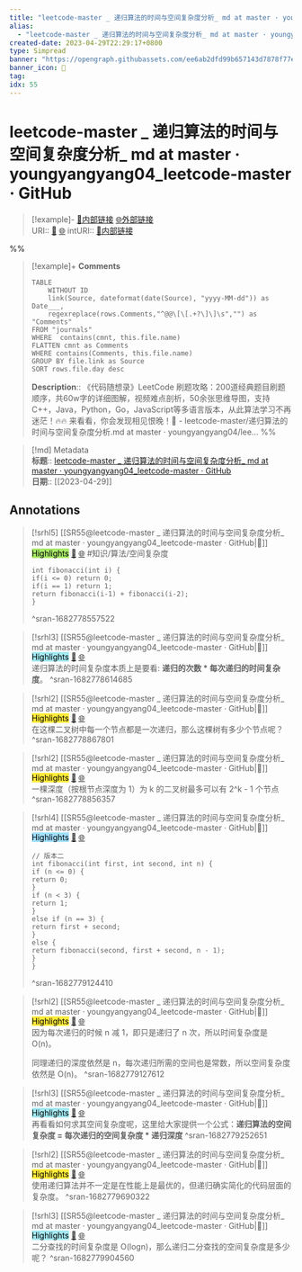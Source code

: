 ```yaml
---
title: "leetcode-master _ 递归算法的时间与空间复杂度分析_ md at master · youngyangyang04_leetcode-master · GitHub"
alias: 
  - "leetcode-master _ 递归算法的时间与空间复杂度分析_ md at master · youngyangyang04_leetcode-master · GitHub"
created-date: 2023-04-29T22:29:17+0800
type: Simpread
banner: "https://opengraph.githubassets.com/ee6ab2dfd99b657143d7878f77ec8d9feaf37bffcefa6c07baa57d98974ffca5/youngyangyang04/leetcode-master "
banner_icon: 🔖
tag: 
idx: 55
---
```


# leetcode-master _ 递归算法的时间与空间复杂度分析_ md at master · youngyangyang04_leetcode-master · GitHub

> [!example]- [🧷内部链接](<http://localhost:7026/unread/55>) [🌐外部链接](<https://github.com/youngyangyang04/leetcode-master/blob/master/problems/%E5%89%8D%E5%BA%8F/%E9%80%92%E5%BD%92%E7%AE%97%E6%B3%95%E7%9A%84%E6%97%B6%E9%97%B4%E4%B8%8E%E7%A9%BA%E9%97%B4%E5%A4%8D%E6%9D%82%E5%BA%A6%E5%88%86%E6%9E%90.md>)    
> URI:: [🧷](<http://localhost:7026/unread/55>) [🌐](<https://github.com/youngyangyang04/leetcode-master/blob/master/problems/%E5%89%8D%E5%BA%8F/%E9%80%92%E5%BD%92%E7%AE%97%E6%B3%95%E7%9A%84%E6%97%B6%E9%97%B4%E4%B8%8E%E7%A9%BA%E9%97%B4%E5%A4%8D%E6%9D%82%E5%BA%A6%E5%88%86%E6%9E%90.md>) 
> intURI:: [🧷内部链接](<http://localhost:7026/reading/55>)

%%
> [!example]+ **Comments**  
> ```dataview
> TABLE 
>     WITHOUT ID
>     link(Source, dateformat(date(Source), "yyyy-MM-dd")) as Date___, 
>     regexreplace(rows.Comments,"^@@\[\[.+?\]\]\s","") as "Comments"
> FROM "journals"
> WHERE  contains(cmnt, this.file.name)
> FLATTEN cmnt as Comments
> WHERE contains(Comments, this.file.name)
> GROUP BY file.link as Source
> SORT rows.file.day desc
> ```
>  **Description**:: 《代码随想录》LeetCode 刷题攻略：200道经典题目刷题顺序，共60w字的详细图解，视频难点剖析，50余张思维导图，支持C++，Java，Python，Go，JavaScript等多语言版本，从此算法学习不再迷茫！🔥🔥 来看看，你会发现相见恨晚！🚀  - leetcode-master/递归算法的时间与空间复杂度分析.md at master · youngyangyang04/lee...
%%

> [!md] Metadata  
> **标题**:: [leetcode-master _ 递归算法的时间与空间复杂度分析_ md at master · youngyangyang04_leetcode-master · GitHub](https://github.com/youngyangyang04/leetcode-master/blob/master/problems/%E5%89%8D%E5%BA%8F/%E9%80%92%E5%BD%92%E7%AE%97%E6%B3%95%E7%9A%84%E6%97%B6%E9%97%B4%E4%B8%8E%E7%A9%BA%E9%97%B4%E5%A4%8D%E6%9D%82%E5%BA%A6%E5%88%86%E6%9E%90.md)  
> **日期**:: [[2023-04-29]]  

## Annotations


> [!srhl5] [[SR55@leetcode-master _ 递归算法的时间与空间复杂度分析_ md at master · youngyangyang04_leetcode-master · GitHub|📄]] <mark style="background-color: #a8ea68">Highlights</mark> [🧷](<http://localhost:7026/unread/55#id=1682778557522>) [🌐](<http://localhost:7026/reading/55#id=1682778557522>) #知识/算法/空间复杂度   
> ```  
> int fibonacci(int i) {  
> if(i <= 0) return 0;  
> if(i == 1) return 1;  
> return fibonacci(i-1) + fibonacci(i-2);  
> }  
> ```
> ^sran-1682778557522
 
> [!srhl3] [[SR55@leetcode-master _ 递归算法的时间与空间复杂度分析_ md at master · youngyangyang04_leetcode-master · GitHub|📄]] <mark style="background-color: #a2e9f2">Highlights</mark> [🧷](<http://localhost:7026/unread/55#id=1682778614685>) [🌐](<http://localhost:7026/reading/55#id=1682778614685>)   
> 递归算法的时间复杂度本质上是要看: **递归的次数 * 每次递归的时间复杂度**。
> ^sran-1682778614685
 
> [!srhl2] [[SR55@leetcode-master _ 递归算法的时间与空间复杂度分析_ md at master · youngyangyang04_leetcode-master · GitHub|📄]] <mark style="background-color: #ffeb3b">Highlights</mark> [🧷](<http://localhost:7026/unread/55#id=1682778867801>) [🌐](<http://localhost:7026/reading/55#id=1682778867801>)   
> 在这棵二叉树中每一个节点都是一次递归，那么这棵树有多少个节点呢？
> ^sran-1682778867801
 
> [!srhl2] [[SR55@leetcode-master _ 递归算法的时间与空间复杂度分析_ md at master · youngyangyang04_leetcode-master · GitHub|📄]] <mark style="background-color: #ffeb3b">Highlights</mark> [🧷](<http://localhost:7026/unread/55#id=1682778856357>) [🌐](<http://localhost:7026/reading/55#id=1682778856357>)   
> 一棵深度（按根节点深度为 1）为 k 的二叉树最多可以有 2^k - 1 个节点
> ^sran-1682778856357
 
> [!srhl4] [[SR55@leetcode-master _ 递归算法的时间与空间复杂度分析_ md at master · youngyangyang04_leetcode-master · GitHub|📄]] <mark style="background-color: #a1e0ff">Highlights</mark> [🧷](<http://localhost:7026/unread/55#id=1682779124410>) [🌐](<http://localhost:7026/reading/55#id=1682779124410>)   
> ```  
> // 版本二  
> int fibonacci(int first, int second, int n) {  
> if (n <= 0) {  
> return 0;  
> }  
> if (n < 3) {  
> return 1;  
> }  
> else if (n == 3) {  
> return first + second;  
> }  
> else {  
> return fibonacci(second, first + second, n - 1);  
> }  
> }  
> ```
> ^sran-1682779124410
 
> [!srhl2] [[SR55@leetcode-master _ 递归算法的时间与空间复杂度分析_ md at master · youngyangyang04_leetcode-master · GitHub|📄]] <mark style="background-color: #ffeb3b">Highlights</mark> [🧷](<http://localhost:7026/unread/55#id=1682779127612>) [🌐](<http://localhost:7026/reading/55#id=1682779127612>)   
> 因为每次递归的时候 n 减 1，即只是递归了 n 次，所以时间复杂度是 O(n)。
> 
> 同理递归的深度依然是 n，每次递归所需的空间也是常数，所以空间复杂度依然是 O(n)。
> ^sran-1682779127612
 
> [!srhl3] [[SR55@leetcode-master _ 递归算法的时间与空间复杂度分析_ md at master · youngyangyang04_leetcode-master · GitHub|📄]] <mark style="background-color: #a2e9f2">Highlights</mark> [🧷](<http://localhost:7026/unread/55#id=1682779252651>) [🌐](<http://localhost:7026/reading/55#id=1682779252651>)   
> 再看看如何求其空间复杂度呢，这里给大家提供一个公式：**递归算法的空间复杂度 = 每次递归的空间复杂度 * 递归深度**
> ^sran-1682779252651
 
> [!srhl2] [[SR55@leetcode-master _ 递归算法的时间与空间复杂度分析_ md at master · youngyangyang04_leetcode-master · GitHub|📄]] <mark style="background-color: #ffeb3b">Highlights</mark> [🧷](<http://localhost:7026/unread/55#id=1682779690322>) [🌐](<http://localhost:7026/reading/55#id=1682779690322>)   
> 使用递归算法并不一定是在性能上是最优的，但递归确实简化的代码层面的复杂度。
> ^sran-1682779690322
 
> [!srhl3] [[SR55@leetcode-master _ 递归算法的时间与空间复杂度分析_ md at master · youngyangyang04_leetcode-master · GitHub|📄]] <mark style="background-color: #a2e9f2">Highlights</mark> [🧷](<http://localhost:7026/unread/55#id=1682779904560>) [🌐](<http://localhost:7026/reading/55#id=1682779904560>)   
> 二分查找的时间复杂度是 O(logn)，那么递归二分查找的空间复杂度是多少呢？
> ^sran-1682779904560
 
 